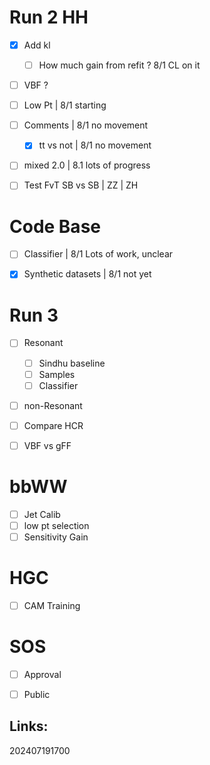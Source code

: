 # Run 2 HH
- [x] Add kl 
	- [ ] How much gain from refit ? 8/1 CL on it
- [ ] VBF ?
- [ ] Low Pt | 8/1 starting
- [ ] Comments | 8/1 no movement
	- [x] tt vs not  | 8/1 no movement
- [ ] mixed 2.0 | 8.1 lots of progress
- [ ] Test FvT SB vs SB | ZZ | ZH


# Code Base
- [ ] Classifier | 8/1 Lots of work, unclear
- [x] Synthetic datasets | 8/1 not yet


# Run 3
- [ ] Resonant 
	- [ ] Sindhu baseline
	- [ ] Samples 
	- [ ] Classifier
- [ ] non-Resonant 
- [ ] Compare HCR
- [ ] VBF vs gFF


# bbWW
- [ ] Jet Calib
- [ ] low pt selection
- [ ] Sensitivity Gain

# HGC 
- [ ] CAM Training

# SOS
- [ ] Approval 
- [ ] Public


## Links: 



202407191700
